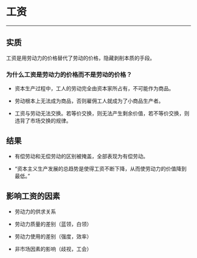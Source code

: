 # 工资
---
## 实质
工资是用劳动力的价格替代了劳动的价格，隐藏剥削本质的手段。

### 为什么工资是劳动力的价格而不是劳动的价格？
* 资本生产过程中，工人的劳动完全由资本家所占有，不可能作为商品。

* 劳动根本上无法成为商品，否则雇佣工人就成为了小商品生产者。

* 工资与劳动无法交换。若等价交换，则无法产生剩余价值，若不等价交换，则违背了市场交换的规律。

## 结果
* 有偿劳动和无偿劳动的区别被掩盖，全部表现为有偿劳动。

* “资本主义生产发展的总趋势是使得工资不断下降，从而使劳动力的价值降到最低。”

## 影响工资的因素
* 劳动力的供求关系

* 劳动力质量的差别（蓝领，白领）

* 劳动力使用的差别（强度，效率）

* 非市场因素的影响（歧视，工会）

